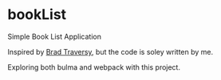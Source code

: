 # bookList
Simple Book List Application

Inspired by [Brad Traversy](https://youtu.be/JaMCxVWtW58), but the code is soley written by me. 

Exploring both bulma and webpack with this project.
